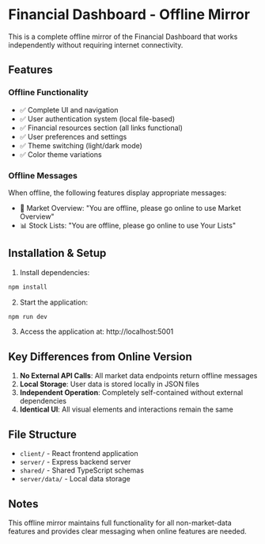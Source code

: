 # Financial Dashboard - Offline Mirror

This is a complete offline mirror of the Financial Dashboard that works independently without requiring internet connectivity.

## Features

### Offline Functionality
- ✅ Complete UI and navigation
- ✅ User authentication system (local file-based)
- ✅ Financial resources section (all links functional)
- ✅ User preferences and settings
- ✅ Theme switching (light/dark mode)
- ✅ Color theme variations

### Offline Messages
When offline, the following features display appropriate messages:
- 📱 Market Overview: "You are offline, please go online to use Market Overview"
- 📊 Stock Lists: "You are offline, please go online to use Your Lists"

## Installation & Setup

1. Install dependencies:
```bash
npm install
```

2. Start the application:
```bash
npm run dev
```

3. Access the application at: http://localhost:5001

## Key Differences from Online Version

1. **No External API Calls**: All market data endpoints return offline messages
2. **Local Storage**: User data is stored locally in JSON files
3. **Independent Operation**: Completely self-contained without external dependencies
4. **Identical UI**: All visual elements and interactions remain the same

## File Structure

- `client/` - React frontend application
- `server/` - Express backend server
- `shared/` - Shared TypeScript schemas
- `server/data/` - Local data storage

## Notes

This offline mirror maintains full functionality for all non-market-data features and provides clear messaging when online features are needed.